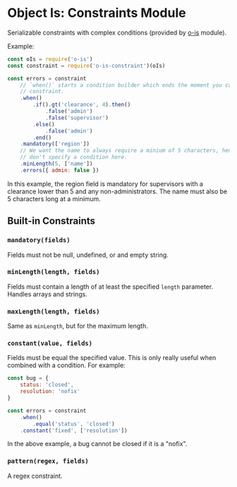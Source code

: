 # Object Is: Constraints Module
Serializable constraints with complex conditions (provided by [o-is][1]
module).

Example:
```javascript
const oIs = require('o-is')
const constraint = require('o-is-constraint')(oIs)

const errors = constraint
	// `when()` starts a condition builder which ends the moment you call a
	// constraint.
	.when()
		.if().gt('clearance', 4).then()
			.false('admin')
			.false('supervisor')
		.else()
			.false('admin')
		.end()
	.mandatory(['region'])
	// We want the name to always require a minium of 5 characters, hence we
	// don't specify a condition here.
	.minLength(5, ['name'])
	.errors({ admin: false })
```
In this example, the region field is mandatory for supervisors with a clearance
lower than 5 and any non-administrators. The name must also be 5 characters
long at a minimum.

## Built-in Constraints

### `mandatory(fields)`
Fields must not be null, undefined, or and empty string.

### `minLength(length, fields)`
Fields must contain a length of at least the specified `length` parameter.
Handles arrays and strings.

### `maxLength(length, fields)`
Same as `minLength`, but for the maximum length.

### `constant(value, fields)`
Fields must be equal the specified value. This is only really useful when
combined with a condition. For example:

```javascript
const bug = {
	status: 'closed',
	resolution: 'nofix'
}

const errors = constraint
	.when()
		.equal('status', 'closed')
	.constant('fixed', ['resolution'])
```
In the above example, a bug cannot be closed if it is a "nofix".

### `pattern(regex, fields)`
A regex constraint.

[1]: https://github.com/AGhost-7/o-is/tree/master/packages/o-is
